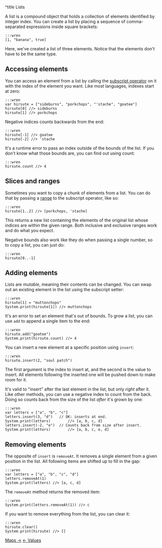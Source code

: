 ^title Lists

A list is a compound object that holds a collection of elements identified by
integer index. You can create a list by placing a sequence of comma-separated
expressions inside square brackets:

    :::wren
    [1, "banana", true]

Here, we've created a list of three elements. Notice that the elements don't
have to be the same type.

## Accessing elements

You can access an element from a list by calling the [subscript
operator][] on it with the index of the
element you want. Like most languages, indexes start at zero:

[subscript operator]: method-calls.html#subscripts

    :::wren
    var hirsute = ["sideburns", "porkchops", "'stache", "goatee"]
    hirsute[0] //> sideburns
    hirsute[1] //> porkchops

Negative indices counts backwards from the end:

    :::wren
    hirsute[-1] //> goatee
    hirsute[-2] //> 'stache

It's a runtime error to pass an index outside of the bounds of the list. If you
don't know what those bounds are, you can find out using count:

    :::wren
    hirsute.count //> 4

## Slices and ranges

Sometimes you want to copy a chunk of elements from a list. You can do that by
passing a [range](values.html#ranges) to the subscript operator, like so:

    :::wren
    hirsute[1..2] //> [porkchops, 'stache]

This returns a new list containing the elements of the original list whose
indices are within the given range. Both inclusive and exclusive ranges work
and do what you expect.

Negative bounds also work like they do when passing a single number, so to copy
a list, you can just do:

    :::wren
    hirsute[0..-1]

## Adding elements

Lists are *mutable*, meaning their contents can be changed. You can swap out an
existing element in the list using the subscript setter:

    :::wren
    hirsute[1] = "muttonchops"
    System.print(hirsute[1]) //> muttonchops

It's an error to set an element that's out of bounds. To grow a list, you can
use `add` to append a single item to the end:

    :::wren
    hirsute.add("goatee")
    System.print(hirsute.count) //> 4

You can insert a new element at a specific position using `insert`:

    :::wren
    hirsute.insert(2, "soul patch")

The first argument is the index to insert at, and the second is the value to
insert. All elements following the inserted one will be pushed down to
make room for it.

It's valid to "insert" after the last element in the list, but only *right*
after it. Like other methods, you can use a negative index to count from the
back. Doing so counts back from the size of the list *after* it's grown by one:

    :::wren
    var letters = ["a", "b", "c"]
    letters.insert(3, "d")   // OK: inserts at end.
    System.print(letters)        //> [a, b, c, d]
    letters.insert(-2, "e")  // Counts back from size after insert.
    System.print(letters)        //> [a, b, c, e, d]

## Removing elements

The opposite of `insert` is `removeAt`. It removes a single element from a
given position in the list. All following items are shifted up to fill in the
gap:

    :::wren
    var letters = ["a", "b", "c", "d"]
    letters.removeAt(1)
    System.print(letters) //> [a, c, d]

The `removeAt` method returns the removed item:

    :::wren
    System.print(letters.removeAt(1)) //> c

If you want to remove everything from the list, you can clear it:

    :::wren
    hirsute.clear()
    System.print(hirsute) //> []

<a class="right" href="maps.html">Maps &rarr;</a>
<a href="values.html">&larr; Values</a>
